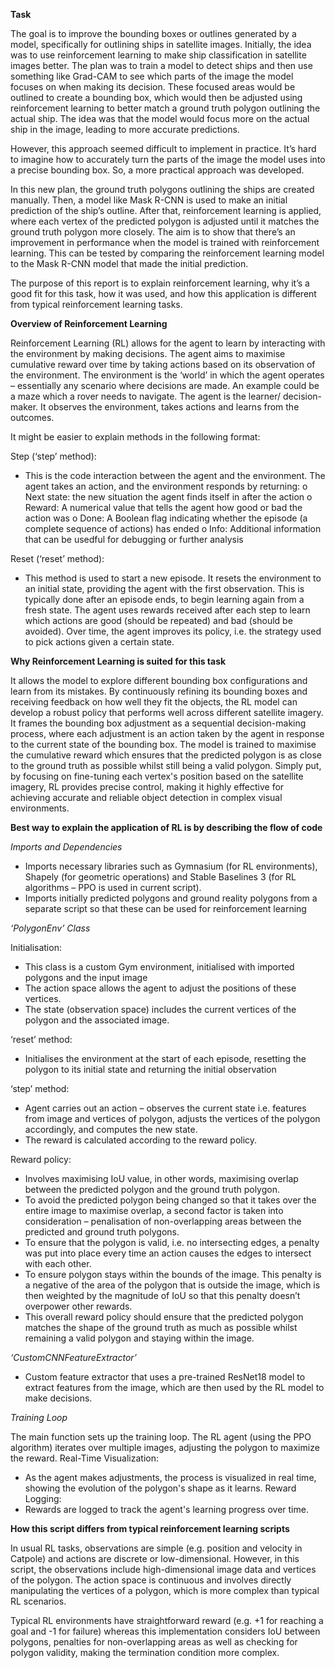 **Task** 


The goal is to improve the bounding boxes or outlines generated by a model, specifically for outlining ships in satellite images. Initially, the idea was to use reinforcement learning to make ship classification in satellite images better. The plan was to train a model to detect ships and then use something like Grad-CAM to see which parts of the image the model focuses on when making its decision. These focused areas would be outlined to create a bounding box, which would then be adjusted using reinforcement learning to better match a ground truth polygon outlining the actual ship. The idea was that the model would focus more on the actual ship in the image, leading to more accurate predictions.

However, this approach seemed difficult to implement in practice. It’s hard to imagine how to accurately turn the parts of the image the model uses into a precise bounding box. So, a more practical approach was developed.

In this new plan, the ground truth polygons outlining the ships are created manually. Then, a model like Mask R-CNN is used to make an initial prediction of the ship’s outline. After that, reinforcement learning is applied, where each vertex of the predicted polygon is adjusted until it matches the ground truth polygon more closely. The aim is to show that there’s an improvement in performance when the model is trained with reinforcement learning. This can be tested by comparing the reinforcement learning model to the Mask R-CNN model that made the initial prediction.

The purpose of this report is to explain reinforcement learning, why it’s a good fit for this task, how it was used, and how this application is different from typical reinforcement learning tasks. 


**Overview of Reinforcement Learning**


Reinforcement Learning (RL) allows for the agent to learn by interacting with the environment by making decisions. The agent aims to maximise cumulative reward over time by taking actions based on its observation of the environment. 
The environment is the ‘world’ in which the agent operates – essentially any scenario where decisions are made. An example could be a maze which a rover needs to navigate. 
The agent is the learner/ decision-maker. It observes the environment, takes actions and learns from the outcomes. 

It might be easier to explain methods in the following format:

Step (‘step’ method):
-	This is the code interaction between the agent and the environment. The agent takes an action, and the environment responds by returning:
o	Next state: the new situation the agent finds itself in after the action
o	Reward: A numerical value that tells the agent how good or bad the action was
o	Done: A Boolean flag indicating whether the episode (a complete sequence of actions) has ended
o	Info: Additional information that can be usedful for debugging or further analysis

Reset (‘reset’ method):
-	This method is used to start a new episode. It resets the environment to an initial state, providing the agent with the first observation. This is typically done after an episode ends, to begin learning again from a fresh state.
The agent uses rewards received after each step to learn which actions are good (should be repeated) and bad (should be avoided). Over time, the agent improves its policy, i.e. the strategy used to pick actions given a certain state.


**Why Reinforcement Learning is suited for this task**


It allows the model to explore different bounding box configurations and learn from its mistakes. By continuously refining its bounding boxes and receiving feedback on how well they fit the objects, the RL model can develop a robust policy that performs well across different satellite imagery.
It frames the bounding box adjustment as a sequential decision-making process, where each adjustment is an action taken by the agent in response to the current state of the bounding box. The model is trained to maximise the cumulative reward which ensures that the predicted polygon is as close to the ground truth as possible whilst still being a valid polygon. 
Simply put, by focusing on fine-tuning each vertex's position based on the satellite imagery, RL provides precise control, making it highly effective for achieving accurate and reliable object detection in complex visual environments.


**Best way to explain the application of RL is by describing the flow of code**


*Imports and Dependencies*
-	Imports necessary libraries such as Gymnasium (for RL environments), Shapely (for geometric operations) and Stable Baselines 3 (for RL algorithms – PPO is used in current script). 
-	Imports initially predicted polygons and ground reality polygons from a separate script so that these can be used for reinforcement learning

*‘PolygonEnv’ Class*
   
Initialisation:
-	This class is a custom Gym environment, initialised with imported polygons and the input image
-	The action space allows the agent to adjust the positions of these vertices.
-	The state (observation space) includes the current vertices of the polygon and the associated image.
  
‘reset’ method:
-	Initialises the environment at the start of each episode, resetting the polygon to its initial state and returning the initial observation

‘step’ method:
-	Agent carries out an action – observes the current state i.e. features from image and vertices of polygon, adjusts the vertices of the polygon accordingly, and computes the new state.
-	The reward is calculated according to the reward policy. 

Reward policy:
-	Involves maximising IoU value, in other words, maximising overlap between the predicted polygon and the ground truth polygon. 
-	To avoid the predicted polygon being changed so that it takes over the entire image to maximise overlap, a second factor is taken into consideration – penalisation of non-overlapping areas between the predicted and ground truth polygons. 
-	To ensure that the polygon is valid, i.e. no intersecting edges, a penalty was put into place every time an action causes the edges to intersect with each other. 
-	To ensure polygon stays within the bounds of the image. This penalty is a negative of the area of the polygon that is outside the image, which is then weighted by the magnitude of IoU so that this penalty doesn’t overpower other rewards.
-	This overall reward policy should ensure that the predicted polygon matches the shape of the ground truth as much as possible whilst remaining a valid polygon and staying within the image.



*‘CustomCNNFeatureExtractor’*
-	Custom feature extractor that uses a pre-trained ResNet18 model to extract features from the image, which are then used by the RL model to make decisions.


*Training Loop*

The main function sets up the training loop. The RL agent (using the PPO algorithm) iterates over multiple images, adjusting the polygon to maximize the reward.
Real-Time Visualization:
-	As the agent makes adjustments, the process is visualized in real time, showing the evolution of the polygon's shape as it learns.
Reward Logging:
-	Rewards are logged to track the agent's learning progress over time.


**How this script differs from typical reinforcement learning scripts**


In usual RL tasks, observations are simple (e.g. position and velocity in Catpole) and actions are discrete or low-dimensional. However, in this script, the observations include high-dimensional image data and vertices of the polygon. The action space is continuous and involves directly manipulating the vertices of a polygon, which is more complex than typical RL scenarios. 

Typical RL environments have straightforward reward (e.g. +1 for reaching a goal and -1 for failure) whereas this implementation considers IoU between polygons, penalties for non-overlapping areas as well as checking for polygon validity, making the termination condition more complex.


